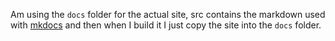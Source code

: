 
Am using the `docs` folder for the actual site, src contains the markdown used with [mkdocs](https://squidfunk.github.io/mkdocs-material/) and then when I build it I just copy the site into the `docs` folder.